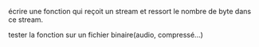 écrire une fonction qui reçoit un stream et ressort le nombre de byte dans ce stream.

tester la fonction sur un fichier binaire(audio, compressé...)